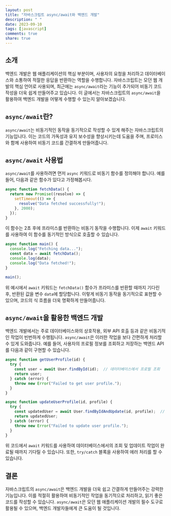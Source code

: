 ```yaml
---
layout: post
title: "자바스크립트 async/await와 백엔드 개발"
description: " "
date: 2023-09-10
tags: [javascript]
comments: true
share: true
---
```


## 소개

백엔드 개발은 웹 애플리케이션의 핵심 부분이며, 사용자의 요청을 처리하고 데이터베이스와 소통하여 적절한 응답을 반환하는 역할을 수행합니다. 자바스크립트는 모던 웹 개발의 핵심 언어로 사용되며, 최근에는 `async/await`라는 기능이 추가되어 비동기 코드 작성을 더욱 쉽게 만들어주고 있습니다. 이 글에서는 자바스크립트의 `async/await`을 활용하여 백엔드 개발을 어떻게 수행할 수 있는지 알아보겠습니다.

## `async/await`란?

`async/await`는 비동기적인 동작을 동기적으로 작성할 수 있게 해주는 자바스크립트의 기능입니다. 이는 코드의 가독성과 유지 보수성을 향상시키는데 도움을 주며, 프로미스와 함께 사용하여 비동기 코드를 간결하게 만들어줍니다.

## `async/await` 사용법

`async/await`를 사용하려면 먼저 `async` 키워드로 비동기 함수를 정의해야 합니다. 예를 들어, 다음과 같은 함수가 있다고 가정해봅시다.

```javascript
async function fetchData() {
  return new Promise((resolve) => {
    setTimeout(() => {
      resolve("Data fetched successfully!");
    }, 2000);
  });
}
```

이 함수는 2초 후에 프라미스를 반환하는 비동기 동작을 수행합니다. 이제 `await` 키워드를 사용하여 이 함수를 동기적인 방식으로 호출할 수 있습니다.

```javascript
async function main() {
  console.log("Fetching data...");
  const data = await fetchData();
  console.log(data);
  console.log("Data fetched!");
}

main();
```

위 예시에서 `await` 키워드는 `fetchData()` 함수가 프라미스를 반환할 때까지 기다린 후, 반환된 값을 변수 `data`에 할당합니다. 이렇게 비동기 동작을 동기적으로 표현할 수 있으며, 코드의 식 흐름을 더욱 명확하게 만들어줍니다.

## `async/await`을 활용한 백엔드 개발

백엔드 개발에서는 주로 데이터베이스와의 상호작용, 외부 API 호출 등과 같은 비동기적인 작업이 빈번하게 수행됩니다. `async/await`은 이러한 작업을 보다 간편하게 처리할 수 있게 도와줍니다. 예를 들어, 사용자의 프로필 정보를 조회하고 저장하는 백엔드 API를 다음과 같이 구현할 수 있습니다.

```javascript
async function getUserProfile(id) {
  try {
    const user = await User.findById(id);  // 데이터베이스에서 프로필 조회
    return user;
  } catch (error) {
    throw new Error("Failed to get user profile.");
  }
}

async function updateUserProfile(id, profile) {
  try {
    const updatedUser = await User.findByIdAndUpdate(id, profile);  // 데이터베이스에 프로필 업데이트
    return updatedUser;
  } catch (error) {
    throw new Error("Failed to update user profile.");
  }
}
```

위 코드에서 `await` 키워드를 사용하여 데이터베이스에서의 조회 및 업데이트 작업이 완료될 때까지 기다릴 수 있습니다. 또한, `try/catch` 블록을 사용하여 에러 처리를 할 수 있습니다.

## 결론

자바스크립트의 `async/await`은 백엔드 개발을 더욱 쉽고 간결하게 만들어주는 강력한 기능입니다. 이를 적절히 활용하여 비동기적인 작업을 동기적으로 처리하고, 읽기 좋은 코드를 작성할 수 있습니다. `async/await`은 모던 웹 애플리케이션 개발의 필수 도구로 활용될 수 있으며, 백엔드 개발자들에게 큰 도움이 될 것입니다.